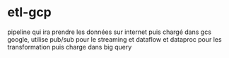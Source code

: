 # etl-gcp
pipeline qui ira prendre les données sur internet puis chargé dans gcs google, utilise pub/sub pour le streaming et dataflow et dataproc pour les transformation puis charge dans big query
